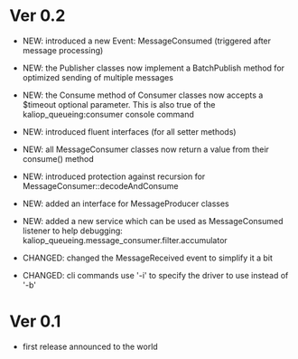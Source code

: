 
# Ver 0.2

* NEW: introduced a new Event: MessageConsumed (triggered after message processing)

* NEW: the Publisher classes now implement a BatchPublish method for optimized sending of multiple messages

* NEW: the Consume method of Consumer classes now accepts a $timeout optional parameter.
       This is also true of the kaliop_queueing:consumer console command 

* NEW: introduced fluent interfaces (for all setter methods)

* NEW: all MessageConsumer classes now return a value from their consume() method  

* NEW: introduced protection against recursion for MessageConsumer::decodeAndConsume

* NEW: added an interface for MessageProducer classes

* NEW: added a new service which can be used as MessageConsumed listener to help debugging: kaliop_queueing.message_consumer.filter.accumulator 

* CHANGED: changed the MessageReceived event to simplify it a bit

* CHANGED: cli commands use '-i' to specify the driver to use instead of '-b'


# Ver 0.1

* first release announced to the world